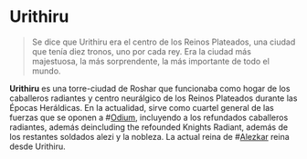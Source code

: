 # Urithiru
>Se dice que Urithiru era el centro de los Reinos Plateados, una ciudad que tenía diez tronos, uno por cada rey. Era la ciudad más majestuosa, la más sorprendente, la más importante de todo el mundo.


**Urithiru** es una torre-ciudad de Roshar que funcionaba como hogar de los caballeros radiantes y centro neurálgico de los Reinos Plateados durante las Épocas Heráldicas. En la actualidad, sirve como cuartel general de las fuerzas que se oponen a #[Odium](characters/odium), incluyendo a los refundados caballeros radiantes, además deincluding the refounded Knights Radiant, además de los restantes soldados alezi y la nobleza. La actual reina de #[Alezkar](locations/alethkar) reina desde Urithiru. 

